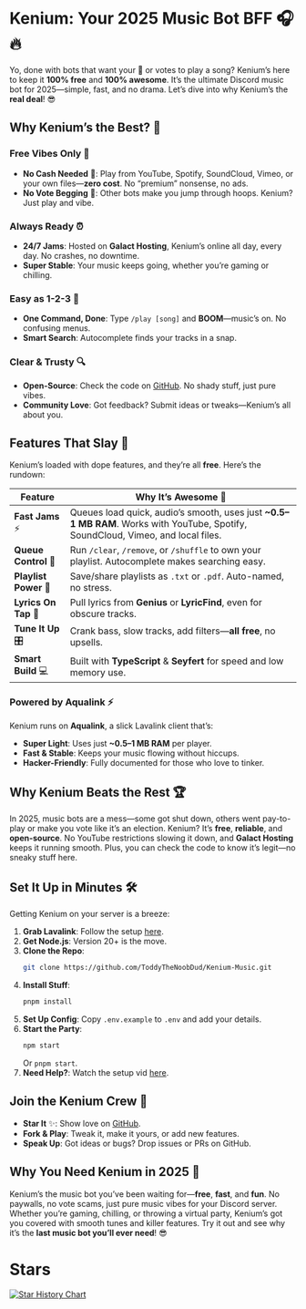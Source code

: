 # Kenium: Your 2025 Music Bot BFF 🎧🔥  

Yo, done with bots that want your 💸 or votes to play a song? Kenium’s here to keep it **100% free** and **100% awesome**. It’s the ultimate Discord music bot for 2025—simple, fast, and no drama. Let’s dive into why Kenium’s the **real deal**! 😎

## Why Kenium’s the Best? 🚀  

### Free Vibes Only 🎉  
- **No Cash Needed** 🚫: Play from YouTube, Spotify, SoundCloud, Vimeo, or your own files—**zero cost**. No “premium” nonsense, no ads.  
- **No Vote Begging** 🙅: Other bots make you jump through hoops. Kenium? Just play and vibe.  

### Always Ready ⏰  
- **24/7 Jams**: Hosted on **Galact Hosting**, Kenium’s online all day, every day. No crashes, no downtime.  
- **Super Stable**: Your music keeps going, whether you’re gaming or chilling.  

### Easy as 1-2-3 🤖  
- **One Command, Done**: Type `/play [song]` and **BOOM**—music’s on. No confusing menus.  
- **Smart Search**: Autocomplete finds your tracks in a snap.  

### Clear & Trusty 🔍  
- **Open-Source**: Check the code on [GitHub](https://github.com/ToddyTheNoobDud/Kenium-Music). No shady stuff, just pure vibes.  
- **Community Love**: Got feedback? Submit ideas or tweaks—Kenium’s all about you.  

## Features That Slay 🎵  
Kenium’s loaded with dope features, and they’re all **free**. Here’s the rundown:  

| **Feature**              | **Why It’s Awesome** 🎯                                             |  
|--------------------------|--------------------------------------------------------------------|  
| **Fast Jams** ⚡         | Queues load quick, audio’s smooth, uses just **~0.5–1 MB RAM**. Works with YouTube, Spotify, SoundCloud, Vimeo, and local files. |  
| **Queue Control** 🔎    | Run `/clear`, `/remove`, or `/shuffle` to own your playlist. Autocomplete makes searching easy. |  
| **Playlist Power** 📂   | Save/share playlists as `.txt` or `.pdf`. Auto-named, no stress.   |  
| **Lyrics On Tap** 🎤    | Pull lyrics from **Genius** or **LyricFind**, even for obscure tracks. |  
| **Tune It Up** 🎛️      | Crank bass, slow tracks, add filters—**all free**, no upsells.     |  
| **Smart Build** 💻      | Built with **TypeScript** & **Seyfert** for speed and low memory use. |  

### Powered by Aqualink ⚡  
Kenium runs on **Aqualink**, a slick Lavalink client that’s:  
- **Super Light**: Uses just **~0.5–1 MB RAM** per player.  
- **Fast & Stable**: Keeps your music flowing without hiccups.  
- **Hacker-Friendly**: Fully documented for those who love to tinker.  

## Why Kenium Beats the Rest 🏆  
In 2025, music bots are a mess—some got shut down, others went pay-to-play or make you vote like it’s an election. Kenium? It’s **free**, **reliable**, and **open-source**. No YouTube restrictions slowing it down, and **Galact Hosting** keeps it running smooth. Plus, you can check the code to know it’s legit—no sneaky stuff here.

## Set It Up in Minutes 🛠️  
Getting Kenium on your server is a breeze:  
1. **Grab Lavalink**: Follow the setup [here](https://github.com/lavalink-devs/Lavalink).  
2. **Get Node.js**: Version 20+ is the move.  
3. **Clone the Repo**:  
   ```bash  
   git clone https://github.com/ToddyTheNoobDud/Kenium-Music.git  
   ```  
4. **Install Stuff**:  
   ```bash  
   pnpm install  
   ```  
5. **Set Up Config**: Copy `.env.example` to `.env` and add your details.  
6. **Start the Party**:  
   ```bash  
   npm start  
   ```  
   Or `pnpm start`.  
7. **Need Help?**: Watch the setup vid [here](https://www.youtube.com/watch?v=5etqxAG9tVg).  

## Join the Kenium Crew 🌟  
- **Star It** ✨: Show love on [GitHub](https://github.com/ToddyTheNoobDud/Kenium-Music).  
- **Fork & Play**: Tweak it, make it yours, or add new features.  
- **Speak Up**: Got ideas or bugs? Drop issues or PRs on GitHub.  

## Why You Need Kenium in 2025 🎉  
Kenium’s the music bot you’ve been waiting for—**free**, **fast**, and **fun**. No paywalls, no vote scams, just pure music vibes for your Discord server. Whether you’re gaming, chilling, or throwing a virtual party, Kenium’s got you covered with smooth tunes and killer features. Try it out and see why it’s the **last music bot you’ll ever need**! 😎  

# Stars


<a href="https://www.star-history.com/#ToddyTheNoobDud/Kenium-Music&Date">
 <picture>
   <source media="(prefers-color-scheme: dark)" srcset="https://api.star-history.com/svg?repos=ToddyTheNoobDud/Kenium-Music&type=Date&theme=dark" />
   <source media="(prefers-color-scheme: light)" srcset="https://api.star-history.com/svg?repos=ToddyTheNoobDud/Kenium-Music&type=Date" />
   <img alt="Star History Chart" src="https://api.star-history.com/svg?repos=ToddyTheNoobDud/Kenium-Music&type=Date" />
 </picture>
</a>
